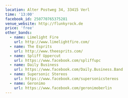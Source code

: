 ```yaml
---
location: Alter Postweg 34, 33415 Verl
time: '13:00'
facebook_id: 250770765375281
venue_website: http://flunkyrock.de
price: 'free'
other_bands:
  - name: Limelight Fire
    url: http://www.limelightfire.com/
  - name: The Esprits
    url: http://www.theesprits.com/
  - name: Spliff Uppercut
    url: https://www.facebook.com/spliffupc
  - name: Daily Business
    url: https://www.facebook.com/Daily.Business.Band
  - name: Supersonic Stereos
    url: https://www.facebook.com/supersonicstereos
  - name: Geronimo
    url: https://www.facebook.com/geronimoberlin
---
```

